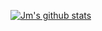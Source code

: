 [![Jm's github stats](https://github-readme-stats.vercel.app/api?username=jm-parent)](https://github.com/jm-parent/jm-parent)
